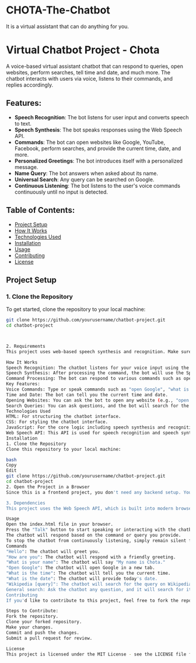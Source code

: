 # CHOTA-The-Chatbot
It is a virtual assistant that can do anything for you.




# Virtual Chatbot Project - Chota

A voice-based virtual assistant chatbot that can respond to queries, open websites, perform searches, tell time and date, and much more. The chatbot interacts with users via voice, listens to their commands, and replies accordingly.

## Features:
- **Speech Recognition**: The bot listens for user input and converts speech to text.
- **Speech Synthesis**: The bot speaks responses using the Web Speech API.
- **Commands**: The bot can open websites like Google, YouTube, Facebook, perform searches, and provide the current time, date, and more.
- **Personalized Greetings**: The bot introduces itself with a personalized message.
- **Name Query**: The bot answers when asked about its name.
- **Universal Search**: Any query can be searched on Google.
- **Continuous Listening**: The bot listens to the user's voice commands continuously until no input is detected.

## Table of Contents:
- [Project Setup](#project-setup)
- [How It Works](#how-it-works)
- [Technologies Used](#technologies-used)
- [Installation](#installation)
- [Usage](#usage)
- [Contributing](#contributing)
- [License](#license)

## Project Setup

### 1. Clone the Repository
To get started, clone the repository to your local machine:

```bash
git clone https://github.com/yourusername/chatbot-project.git
cd chatbot-project



2. Requirements
This project uses web-based speech synthesis and recognition. Make sure your browser supports the Web Speech API, which is available in most modern browsers like Google Chrome and Firefox.

How It Works
Speech Recognition: The chatbot listens for your voice input using the SpeechRecognition API. When you speak, it converts your speech into text and processes it for commands.
Speech Synthesis: After processing the command, the bot will use the SpeechSynthesisUtterance API to speak back to the user.
Command Processing: The bot can respond to various commands such as opening websites (Google, YouTube, etc.), telling the time and date, and searching for specific queries on the internet.
Key Features:
Voice Commands: Type or speak commands such as "open Google", "what is the time", "who is Einstein", etc.
Time and Date: The bot can tell you the current time and date.
Opening Websites: You can ask the bot to open any website (e.g., "open YouTube").
Search Queries: You can ask questions, and the bot will search for the answers on Google or Wikipedia.
Technologies Used
HTML: For structuring the chatbot interface.
CSS: For styling the chatbot interface.
JavaScript: For the core logic including speech synthesis and recognition.
Web Speech API: This API is used for speech recognition and speech synthesis.
Installation
1. Clone the Repository
Clone this repository to your local machine:

bash
Copy
Edit
git clone https://github.com/yourusername/chatbot-project.git
cd chatbot-project
2. Open the Project in a Browser
Since this is a frontend project, you don't need any backend setup. You can open the index.html file in a browser directly.

3. Dependencies
This project uses the Web Speech API, which is built into modern browsers. There are no external dependencies to install. However, ensure you're using a supported browser like Chrome or Firefox.

Usage
Open the index.html file in your browser.
Press the "Talk" button to start speaking or interacting with the chatbot.
The chatbot will respond based on the command or query you provide.
To stop the chatbot from continuously listening, simply remain silent for a few moments. It will automatically stop listening and wait for the next interaction.
Commands
"Hello": The chatbot will greet you.
"How are you": The chatbot will respond with a friendly greeting.
"What is your name": The chatbot will say "My name is Chota."
"Open Google": The chatbot will open Google in a new tab.
"What is the time": The chatbot will tell you the current time.
"What is the date": The chatbot will provide today's date.
"Wikipedia [query]": The chatbot will search for the query on Wikipedia.
General search: Ask the chatbot any question, and it will search for it on Google.
Contributing
If you'd like to contribute to this project, feel free to fork the repository and submit a pull request. You can also open an issue for suggestions or bugs.

Steps to Contribute:
Fork the repository.
Clone your forked repository.
Make your changes.
Commit and push the changes.
Submit a pull request for review.

License
This project is licensed under the MIT License - see the LICENSE file for details.


